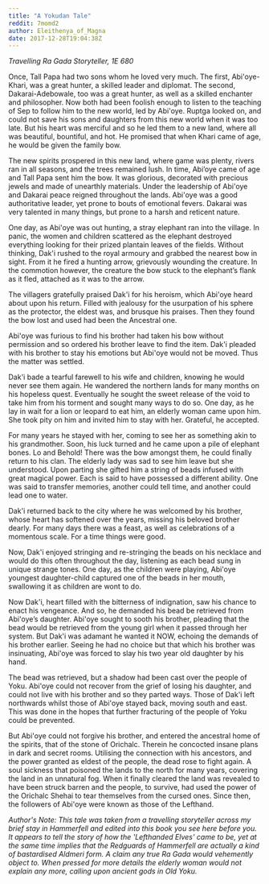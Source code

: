 ```yaml
---
title: "A Yokudan Tale"
reddit: 7momd2
author: Eleithenya_of_Magna
date: 2017-12-28T19:04:38Z
---
```


*Travelling Ra Gada Storyteller, 1E 680*

Once, Tall Papa had two sons whom he loved very much. The first, Abi'oye-Khari, was a great hunter, a skilled leader and diplomat. The second, Dakarai-Adebowale, too was a great hunter, as well as a skilled enchanter and philosopher. Now both had been foolish enough to listen to the teaching of Sep to follow him to the new world, led by Abi'oye. Ruptga looked on, and could not save his sons and daughters from this new world when it was too late. But his heart was merciful and so he led them to a new land, where all was beautiful, bountiful, and hot. He promised that when Khari came of age, he would be given the family bow.

The new spirits prospered in this new land, where game was plenty, rivers ran in all seasons, and the trees remained lush. In time, Abi’oye came of age and Tall Papa sent him the bow. It was glorious, decorated with precious jewels and made of unearthly materials. Under the leadership of Abi'oye and Dakarai peace reigned throughout the lands. Abi'oye was a good authoritative leader, yet prone to bouts of emotional fevers. Dakarai was very talented in many things, but prone to a harsh and reticent nature.

One day, as Abi'oye was out hunting, a stray elephant ran into the village. In panic, the women and children scattered as the elephant destroyed everything looking for their prized plantain leaves of the fields. Without thinking, Dak'i rushed to the royal armoury and grabbed the nearest bow in sight. From it he fired a hunting arrow, grievously wounding the creature. In the commotion however, the creature the bow stuck to the elephant’s flank as it fled, attached as it was to the arrow.

The villagers gratefully praised Dak'i for his heroism, which Abi'oye heard about upon his return. Filled with jealousy for the usurpation of his sphere as the protector, the eldest was, and brusque his praises. Then they found the bow lost and used had been the Ancestral one.

Abi'oye was furious to find his brother had taken his bow without permission and so ordered his brother leave to find the item. Dak'i pleaded with his brother to stay his emotions but Abi'oye would not be moved. Thus the matter was settled.

Dak'i bade a tearful farewell to his wife and children, knowing he would never see them again. He wandered the northern lands for many months on his hopeless quest. Eventually he sought the sweet release of the void to take him from his torment and sought many ways to do so. One day, as he lay in wait for a lion or leopard to eat him, an elderly woman came upon him. She took pity on him and invited him to stay with her. Grateful, he accepted.

For many years he stayed with her, coming to see her as something akin to his grandmother. Soon, his luck turned and he came upon a pile of elephant bones. Lo and Behold! There was the bow amongst them, he could finally return to his clan. The elderly lady was sad to see him leave but she understood. Upon parting she gifted him a string of beads infused with great magical power. Each is said to have possessed a different ability. One was said to transfer memories, another could tell time, and another could lead one to water.

Dak'i returned back to the city where he was welcomed by his brother, whose heart has softened over the years, missing his beloved brother dearly. For many days there was a feast, as well as celebrations of a momentous scale. For a time things were good.

Now, Dak'i enjoyed stringing and re-stringing the beads on his necklace and would do this often throughout the day, listening as each bead sung in unique strange tones. One day, as the children were playing, Abi'oye youngest daughter-child captured one of the beads in her mouth, swallowing it as children are wont to do.

Now Dak'i, heart filled with the bitterness of indignation, saw his chance to enact his vengeance. And so, he demanded his bead be retrieved from Abi'oye’s daughter. Abi'oye sought to sooth his brother, pleading that the bead would be retrieved from the young girl when it passed through her system. But Dak'i was adamant he wanted it NOW, echoing the demands of his brother earlier. Seeing he had no choice but that which his brother was insinuating, Abi'oye was forced to slay his two year old daughter by his hand.

The bead was retrieved, but a shadow had been cast over the people of Yoku. Abi'oye could not recover from the grief of losing his daughter, and could not live with his brother and so they parted ways. Those of Dak'i left northwards whilst those of Abi'oye stayed back, moving south and east. This was done in the hopes that further fracturing of the people of Yoku could be prevented.

But Abi'oye could not forgive his brother, and entered the ancestral home of the spirits, that of the stone of Orichalc. Therein he concocted insane plans in dark and secret rooms. Utilising the connection with his ancestors, and the power granted as eldest of the people, the dead rose to fight again. A soul sickness that poisoned the lands to the north for many years, covering the land in an unnatural fog. When it finally cleared the land was revealed to have been struck barren and the people, to survive, had used the power of the Orichalc Shehai to tear themselves from  the cursed ones. Since then, the followers of Abi'oye were known as those of the Lefthand.

*Author's Note: This tale was taken from a travelling storyteller across my brief stay in Hammerfell and edited into this book you see here before you. It appears to tell the story of how the 'Lefthanded Elves' came to be, yet at the same time implies that the Redguards of Hammerfell are actually a kind of bastardised Aldmeri form. A claim any true Ra Gada would vehemently object to. When pressed for more details the elderly woman would not explain any more, calling upon ancient gods in Old Yoku.*
